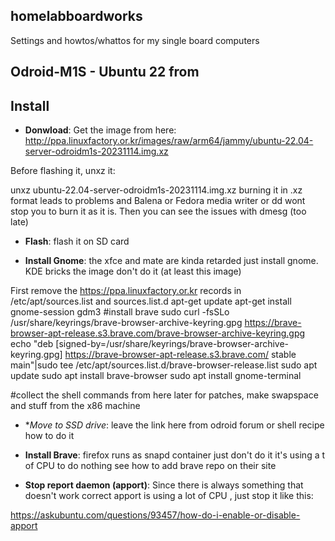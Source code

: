 ## homelabboardworks
Settings and howtos/whattos for my single board computers

## Odroid-M1S - Ubuntu 22 from 

## Install

* **Donwload**: Get the image from here: http://ppa.linuxfactory.or.kr/images/raw/arm64/jammy/ubuntu-22.04-server-odroidm1s-20231114.img.xz

Before flashing it, unxz it:

unxz ubuntu-22.04-server-odroidm1s-20231114.img.xz
burning it in .xz format leads to problems and Balena or Fedora media writer or dd wont stop you to burn it as it is. Then you can see the issues with dmesg (too late)

* **Flash**: flash it on SD card

* **Install Gnome**: the xfce and mate are kinda retarded just install gnome. KDE bricks the image don't do it (at least this image)

First remove the https://ppa.linuxfactory.or.kr records in /etc/apt/sources.list and sources.list.d
apt-get update
apt-get install gnome-session gdm3
#install brave
sudo curl -fsSLo /usr/share/keyrings/brave-browser-archive-keyring.gpg https://brave-browser-apt-release.s3.brave.com/brave-browser-archive-keyring.gpg
echo "deb [signed-by=/usr/share/keyrings/brave-browser-archive-keyring.gpg] https://brave-browser-apt-release.s3.brave.com/ stable main"|sudo tee /etc/apt/sources.list.d/brave-browser-release.list
sudo apt update
sudo apt install brave-browser
sudo apt install gnome-terminal

#collect the shell commands from here later for patches, make swapspace and stuff from the x86 machine

* **Move to SSD drive*: leave the link here from odroid forum or shell recipe how to do it

* **Install Brave**: firefox runs as snapd container just don't do it it's using a t of CPU to do nothing
see how to add brave repo on their site

* **Stop report daemon (apport)**: Since there is always something that doesn't work correct apport is using a lot of CPU , just stop it like this:

https://askubuntu.com/questions/93457/how-do-i-enable-or-disable-apport






